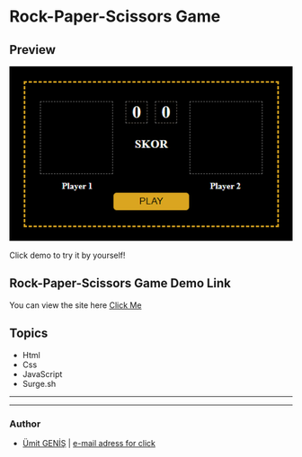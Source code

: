 #  Rock-Paper-Scissors Game

## Preview
![](./assets/gameRPS.gif)

Click demo to try it by yourself!

## Rock-Paper-Scissors Game Demo Link

You can view the site here [Click Me](https://rps-game-game.surge.sh)


## Topics

- Html
- Css
- JavaScript
- Surge.sh

***
***
### Author

* [Ümit GENİŞ](https://github.com/umitgenis/) | [e-mail adress for click](mailto:umitgenis@gmail.com) 
